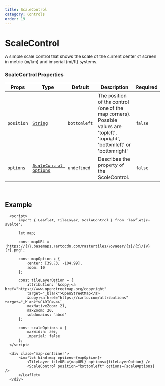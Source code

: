 ```yaml
---
title: ScaleControl
category: Controls
order: 19
---
```


<script>
  import ScaleControlUsage from '/src/common/sample/controls/ScaleControlUsage.svelte';
</script>

# ScaleControl

A simple scale control that shows the scale of the current center of screen in metric (m/km) and imperial (mi/ft) systems.

### ScaleControl Properties

<div class='doc-table-container'>

| Props | Type | Default | Description | Required |
| --- | --- | --- | --- | -- |
| `position` | [`String`](https://leafletjs.com/reference.html#control) | `bottomleft` | The position of the control (one of the map corners). Possible values are 'topleft', 'topright', 'bottomleft' or 'bottomright' | `false` |
| `options` | [`ScaleControl options`](https://leafletjs.com/reference.html#control-scale-option) | `undefined` | Describes the property of the ScoleControl. | `false` |

</div>
<br>

## Example

<div class='example'>
  <ScaleControlUsage />

  ```svelte
    <script>
        import { Leaflet, TileLayer, ScaleControl } from 'leafletjs-svelte';

        let map;
        
        const mapURL = 'https://{s}.basemaps.cartocdn.com/rastertiles/voyager/{z}/{x}/{y}{r}.png';

        const mapOption = {
            center: [39.73, -104.99],
            zoom: 10
        };

        const tileLayerOption = {
            attribution: `&copy;<a href="https://www.openstreetmap.org/copyright"
            target="_blank">OpenStreetMap</a>
            &copy;<a href="https://carto.com/attributions" target="_blank">CARTO</a>`,
            maxNativeZoom: 21,
            maxZoom: 20,
            subdomains: 'abcd'
        };

        const scaleOptions = {
            maxWidth: 200,
            imperial: false
        };
    </script>

    <div class="map-container">
        <Leaflet bind:map options={mapOption}>
            <TileLayer tileURL={mapURL} options={tileLayerOption} />
            <ScaleControl position="bottomleft" options={scaleOptions} />
        </Leaflet>
    </div>
  ```

</div>